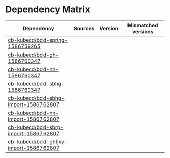 # Dependency Matrix

Dependency | Sources | Version | Mismatched versions
---------- | ------- | ------- | -------------------
[cb-kubecd/bdd-spring-1586759265](https://github.com/cb-kubecd/bdd-spring-1586759265.git) |  | []() | 
[cb-kubecd/bdd-gh-1586760347](https://github.com/cb-kubecd/bdd-gh-1586760347.git) |  | []() | 
[cb-kubecd/bdd-nh-1586760347](https://github.com/cb-kubecd/bdd-nh-1586760347.git) |  | []() | 
[cb-kubecd/bdd-sbhg-1586760347](https://github.com/cb-kubecd/bdd-sbhg-1586760347.git) |  | []() | 
[cb-kubecd/bdd-sbhg-import-1586762807](https://github.com/cb-kubecd/bdd-sbhg-import-1586762807.git) |  | []() | 
[cb-kubecd/bdd-nh-import-1586762807](https://github.com/cb-kubecd/bdd-nh-import-1586762807.git) |  | []() | 
[cb-kubecd/bdd-sbrp-import-1586762807](https://github.com/cb-kubecd/bdd-sbrp-import-1586762807.git) |  | []() | 
[cb-kubecd/bdd-ghfjxy-import-1586762807](https://github.com/cb-kubecd/bdd-ghfjxy-import-1586762807.git) |  | []() | 
